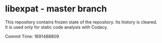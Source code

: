 # libexpat - master branch

This repository contains frozen state of the repository.
Its history is cleared. It is used only for static code
analysis with Codacy.

Commit Time: 1691488809